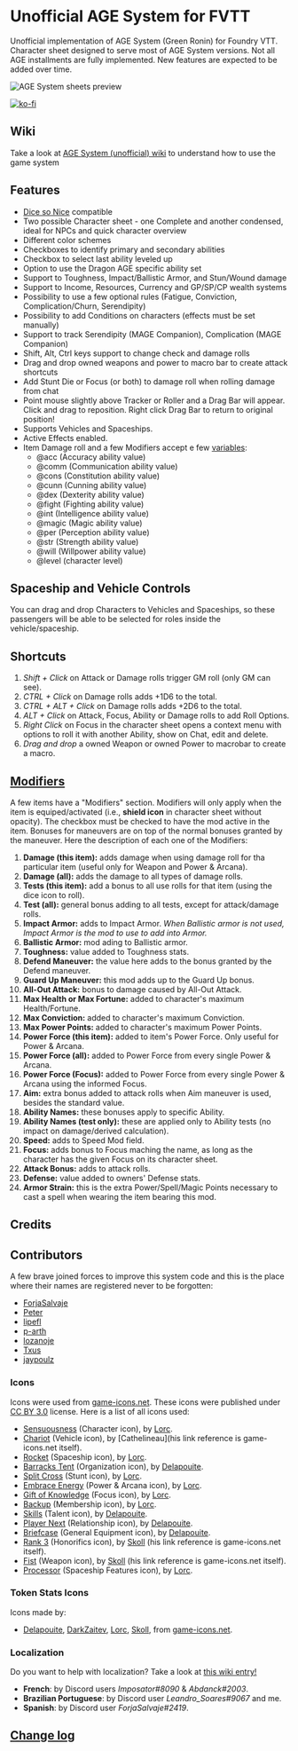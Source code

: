 # Unofficial AGE System for FVTT
Unofficial implementation of AGE System (Green Ronin) for Foundry VTT. Character sheet designed to serve most of AGE System versions. Not all AGE installments are fully implemented. New features are expected to be added over time.

<img src="https://i.imgur.com/BQNFklx.png" alt="AGE System sheets preview" />

[![ko-fi](https://ko-fi.com/img/githubbutton_sm.svg)](https://ko-fi.com/vkdolea)

## Wiki
Take a look at [AGE System (unofficial) wiki](https://github.com/vkdolea/age-system/wiki) to understand how to use the game system

## Features
- [Dice so Nice](https://foundryvtt.com/packages/dice-so-nice) compatible
- Two possible Character sheet - one Complete and another condensed, ideal for NPCs and quick character overview
- Different color schemes
- Checkboxes to identify primary and secondary abilities
- Checkbox to select last ability leveled up
- Option to use the Dragon AGE specific ability set
- Support to Toughness, Impact/Ballistic Armor, and Stun/Wound damage
- Support to Income, Resources, Currency and GP/SP/CP wealth systems
- Possibility to use a few optional rules (Fatigue, Conviction, Complication/Churn, Serendipity)
- Possibility to add Conditions on characters (effects must be set manually)
- Support to track Serendipity (MAGE Companion), Complication (MAGE Companion)
- Shift, Alt, Ctrl keys support to change check and damage rolls
- Drag and drop owned weapons and power to macro bar to create attack shortcuts
- Add Stunt Die or Focus (or both) to damage roll when rolling damage from chat
- Point mouse slightly above Tracker or Roller and a Drag Bar will appear. Click and drag to reposition. Right click Drag Bar to return to  original position!
- Supports Vehicles and Spaceships.
- Active Effects enabled.
- Item Damage roll and a few Modifiers accept e few [variables](https://github.com/vkdolea/age-system/wiki/Variables):
    - @acc (Accuracy ability value)
    - @comm (Communication ability value)
    - @cons (Constitution ability value)
    - @cunn (Cunning ability value)
    - @dex (Dexterity ability value)
    - @fight (Fighting ability value)
    - @int (Intelligence ability value)
    - @magic (Magic ability value)
    - @per (Perception ability value)
    - @str (Strength ability value)
    - @will (Willpower ability value)
    - @level (character level)

## Spaceship and Vehicle Controls
You can drag and drop Characters to Vehicles and Spaceships, so these passengers will be able to be selected for roles inside the vehicle/spaceship.

## Shortcuts
1. *Shift + Click* on Attack or Damage rolls trigger GM roll (only GM can see).
2. *CTRL + Click* on Damage rolls adds +1D6 to the total.
3. *CTRL + ALT + Click* on Damage rolls adds +2D6 to the total.
4. *ALT + Click* on Attack, Focus, Ability or Damage rolls to add Roll Options.
5. *Right Click* on Focus in the character sheet opens a context menu with options to roll it with another Ability, show on Chat, edit and delete.
6. *Drag and drop* a owned Weapon or owned Power to macrobar to create a macro.

## [Modifiers](https://github.com/vkdolea/age-system/wiki/Modifiers)
A few items have a "Modifiers" section. Modifiers will only apply when the item is equiped/activated (i.e., **shield icon** in character sheet without opacity).
The checkbox must be checked to have the mod active in the item.
Bonuses for maneuvers are on top of the normal bonuses granted by the maneuver.
Here the description of each one of the Modifiers:
1. **Damage (this item):** adds damage when using damage roll for tha particular item (useful only for Weapon and Power & Arcana).
2. **Damage (all):** adds the damage to all types of damage rolls.
3. **Tests (this item):** add a bonus to all use rolls for that item (using the dice icon to roll).
3. **Test (all):** general bonus adding to all tests, except for attack/damage rolls.
4. **Impact Armor:** adds to Impact Armor. *When Ballistic armor is not used, Impact Armor is the mod to use to add into Armor.*
5. **Ballistic Armor:** mod ading to Ballistic armor.
6. **Toughness:** value added to Toughness stats.
7. **Defend Maneuver:** the value here adds to the bonus granted by the Defend maneuver.
8. **Guard Up Maneuver:** this mod adds up to the Guard Up bonus.
9. **All-Out Attack:** bonus to damage caused by All-Out Attack.
10. **Max Health or Max Fortune:** added to character's maximum Health/Fortune.
11. **Max Conviction:** added to character's maximum Conviction.
12. **Max Power Points:** added to character's maximum Power Points.
13. **Power Force (this item):** added to item's Power Force. Only useful for Power & Arcana.
14. **Power Force (all):** added to Power Force from every single Power & Arcana.
15. **Power Force (Focus):** added to Power Force from every single Power & Arcana using the informed Focus.
16. **Aim:** extra bonus added to attack rolls when Aim maneuver is used, besides the standard value.
17. **Ability Names:** these bonuses apply to specific Ability.
17. **Ability Names (test only):** these are applied only to Ability tests (no impact on damage/derived calculation).
19. **Speed:** adds to Speed Mod field.
20. **Focus:** adds bonus to Focus maching the name, as long as the character has the given Focus on its character sheet.
21. **Attack Bonus:** adds to attack rolls.
22. **Defense:** value added to owners' Defense stats.
23. **Armor Strain:** this is the extra Power/Spell/Magic Points necessary to cast a spell when wearing the item bearing this mod.

## Credits
## Contributors
A few brave joined forces to improve this system code and this is the place where their names are registered never to be forgotten:

- [ForjaSalvaje](https://github.com/ForjaSalvaje)
- [Peter](https://github.com/architech99)
- [lipefl](https://github.com/lipefl)
- [p-arth](https://github.com/p-arth)
- [lozanoje](https://github.com/lozanoje)
- [Txus](https://github.com/Txus5012)
- [jaypoulz](https://github.com/jaypoulz)

### Icons
Icons were used from [game-icons.net](https://game-icons.net). These icons were published under [CC BY 3.0](http://creativecommons.org/licenses/by/3.0/) license. Here is a list of all icons used:
- [Sensuousness](https://game-icons.net/1x1/lorc/sensuousness.html) (Character icon), by [Lorc](https://lorcblog.blogspot.com/).
- [Chariot](https://game-icons.net/1x1/cathelineau/chariot.html) (Vehicle icon), by [Cathelineau](his link reference is game-icons.net itself).
- [Rocket](https://game-icons.net/1x1/lorc/rocket.html) (Spaceship icon), by [Lorc](https://lorcblog.blogspot.com/).
- [Barracks Tent](https://game-icons.net/1x1/delapouite/barracks-tent.html) (Organization icon), by [Delapouite](https://delapouite.com/).
- [Split Cross](https://game-icons.net/1x1/lorc/split-cross.html) (Stunt icon), by [Lorc](https://lorcblog.blogspot.com/).
- [Embrace Energy](https://game-icons.net/1x1/lorc/embrassed-energy.html) (Power & Arcana icon), by [Lorc](https://lorcblog.blogspot.com/).
- [Gift of Knowledge](https://game-icons.net/1x1/lorc/gift-of-knowledge.html) (Focus icon), by [Lorc](https://lorcblog.blogspot.com/).
- [Backup](https://game-icons.net/1x1/lorc/backup.html) (Membership icon), by [Lorc](https://lorcblog.blogspot.com/).
- [Skills](https://game-icons.net/1x1/delapouite/skills.html) (Talent icon), by [Delapouite](https://delapouite.com/).
- [Player Next](https://game-icons.net/1x1/delapouite/player-next.html) (Relationship icon), by [Delapouite](https://delapouite.com/).
- [Briefcase](https://game-icons.net/1x1/delapouite/briefcase.html) (General Equipment icon), by [Delapouite](https://delapouite.com/).
- [Rank 3](https://game-icons.net/1x1/skoll/rank-3.html) (Honorifics icon), by [Skoll](https://game-icons.net) (his link reference is game-icons.net itself).
- [Fist](https://game-icons.net/1x1/skoll/fist.html) (Weapon icon), by [Skoll](https://game-icons.net) (his link reference is game-icons.net itself).
- [Processor](https://game-icons.net/1x1/lorc/processor.html) (Spaceship Features icon), by [Lorc](https://lorcblog.blogspot.com/).

### Token Stats Icons
Icons made by:
- [Delapouite](https://delapouite.com/), [DarkZaitev](http://darkzaitzev.deviantart.com/), [Lorc](https://lorcblog.blogspot.com/), [Skoll](https://game-icons.net),   from [game-icons.net](https://game-icons.net/).

### Localization
Do you want to help with localization? Take a look at [this wiki entry!](https://github.com/vkdolea/age-system/wiki/Localization)
- **French**: by Discord users *Imposator#8090* & *Abdanck#2003*.
- **Brazilian Portuguese**: by Discord user *Leandro_Soares#9067* and me.
- **Spanish**: by Discord user *ForjaSalvaje#2419*.

## [Change log](https://github.com/vkdolea/age-system/blob/prep-release/RELEASENOTES.md)